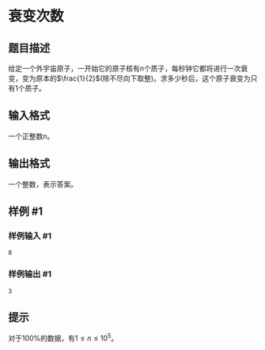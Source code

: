 # 衰变次数

## 题目描述

给定一个外宇宙原子，一开始它的原子核有$n$个质子，每秒钟它都将进行一次衰变，变为原本的$\frac{1}{2}$(除不尽向下取整)。求多少秒后，这个原子衰变为只有$1$个质子。

## 输入格式

一个正整数$n$。

## 输出格式

一个整数，表示答案。

## 样例 #1

### 样例输入 #1

```
8
```

### 样例输出 #1

```
3
```

## 提示

对于$100\%$的数据，有$1 \leq n \leq 10^5$。
